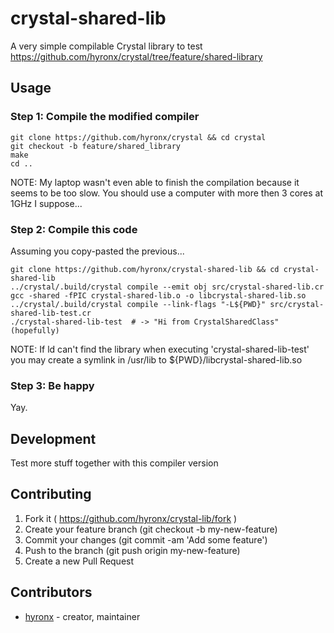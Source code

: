 # crystal-shared-lib

A very simple compilable Crystal library to test https://github.com/hyronx/crystal/tree/feature/shared-library

## Usage

### Step 1: Compile the modified compiler

```
git clone https://github.com/hyronx/crystal && cd crystal
git checkout -b feature/shared_library
make
cd ..
```
NOTE: My laptop wasn't even able to finish the compilation because it seems to be too slow.
      You should use a computer with more then 3 cores at 1GHz I suppose... 

### Step 2: Compile this code

Assuming you copy-pasted the previous...
```
git clone https://github.com/hyronx/crystal-shared-lib && cd crystal-shared-lib
../crystal/.build/crystal compile --emit obj src/crystal-shared-lib.cr
gcc -shared -fPIC crystal-shared-lib.o -o libcrystal-shared-lib.so 
../crystal/.build/crystal compile --link-flags "-L${PWD}" src/crystal-shared-lib-test.cr
./crystal-shared-lib-test  # -> "Hi from CrystalSharedClass" (hopefully)
```
NOTE: If ld can't find the library when executing 'crystal-shared-lib-test'
      you may create a symlink in /usr/lib to ${PWD}/libcrystal-shared-lib.so 

### Step 3: Be happy

Yay.

## Development

Test more stuff together with this compiler version

## Contributing

1. Fork it ( https://github.com/hyronx/crystal-lib/fork )
2. Create your feature branch (git checkout -b my-new-feature)
3. Commit your changes (git commit -am 'Add some feature')
4. Push to the branch (git push origin my-new-feature)
5. Create a new Pull Request

## Contributors

- [hyronx](https://github.com/hyronx)  - creator, maintainer

